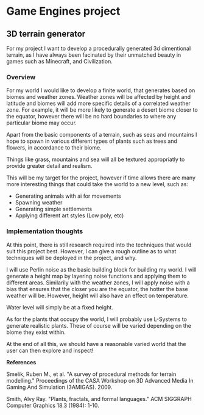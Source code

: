# Game Engines project

## 3D terrain generator

For my project I want to develop a procedurally generated 3d dimentional terrain, as I have always been facinated by their unmatched beauty in games such as Minecraft, and Civilization.

### Overview

For my world I would like to develop a finite world, that generates based on biomes and weather zones. Weather zones will be affected by height and latitude and biomes will add more specific details of a correlated weather zone. For example, it will be more likely to generate a desert biome closer to the equator, however there will be no hard boundaries to where any particular biome may occur. 

Apart from the basic components of a terrain, such as seas and mountains I hope to spawn in various different types of plants such as trees and flowers, in accordance to their biome. 

Things like grass, mountains and sea will all be textured appropriatly to provide greater detail and realism. 

This will be my target for the project, however if time allows there are many more interesting things that could take the world to a new level, such as:

- Generating animals with ai for movements
- Spawning weather
- Generating simple settlements
- Applying different art styles (Low poly, etc)

### Implementation thoughts

At this point, there is still research required into the techniques that would suit this project best. However, I can give a rough outline as to what techniques will be deployed in the project, and why. 


I will use Perlin noise as the basic building block for building my world. I will generate a height map by layering noise functions and applying them to different areas. Similarily with the weather zones, I will apply noise with a bias that ensures that the closer you are the equator, the hotter the base weather will be. However, height will also have an effect on temperature. 

Water level will simply be at a fixed height.

As for the plants that occupy the world, I will probably use L-Systems to generate realistic plants. These of course will be varied depending on the biome they exist within.

At the end of all this, we should have a reasonable varied world that the user can then explore and inspect!

**References**

Smelik, Ruben M., et al. "A survey of procedural methods for terrain modelling." Proceedings of the CASA Workshop on 3D Advanced Media In Gaming And Simulation (3AMIGAS). 2009.

Smith, Alvy Ray. "Plants, fractals, and formal languages." ACM SIGGRAPH Computer Graphics 18.3 (1984): 1-10.